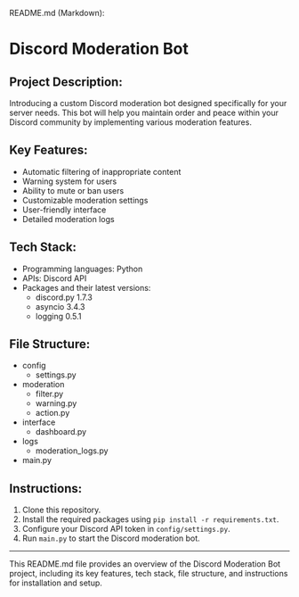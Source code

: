 README.md (Markdown):

# Discord Moderation Bot

## Project Description:
Introducing a custom Discord moderation bot designed specifically for your server needs. This bot will help you maintain order and peace within your Discord community by implementing various moderation features.

## Key Features:
- Automatic filtering of inappropriate content
- Warning system for users
- Ability to mute or ban users
- Customizable moderation settings
- User-friendly interface
- Detailed moderation logs

## Tech Stack:
- Programming languages: Python
- APIs: Discord API
- Packages and their latest versions: 
  - discord.py 1.7.3
  - asyncio 3.4.3
  - logging 0.5.1

## File Structure:
- config
  - settings.py
- moderation
  - filter.py
  - warning.py
  - action.py
- interface
  - dashboard.py
- logs
  - moderation_logs.py
- main.py

## Instructions:
1. Clone this repository.
2. Install the required packages using `pip install -r requirements.txt`.
3. Configure your Discord API token in `config/settings.py`.
4. Run `main.py` to start the Discord moderation bot.

---

This README.md file provides an overview of the Discord Moderation Bot project, including its key features, tech stack, file structure, and instructions for installation and setup.